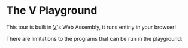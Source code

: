 # The V Playground

This tour is built in [V](https://vlang.io)'s Web Assembly,
it runs entirly in your browser!

There are limitations to the programs that can be run in the
playground:



